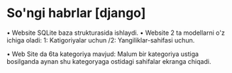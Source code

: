 # So'ngi habrlar [django]

• Website SQLite baza strukturasida ishlaydi.
• Website 2 ta modellarni o'z ichiga oladi:
1: Katigoriyalar uchun /2: Yangiliklar-sahifasi uchun.

• Web Site da 6ta kategoriya mavjud:
Malum bir kategoriya ustiga bosilganda aynan shu kategoryaga ostidagi sahifalar ekranga chiqadi. 
